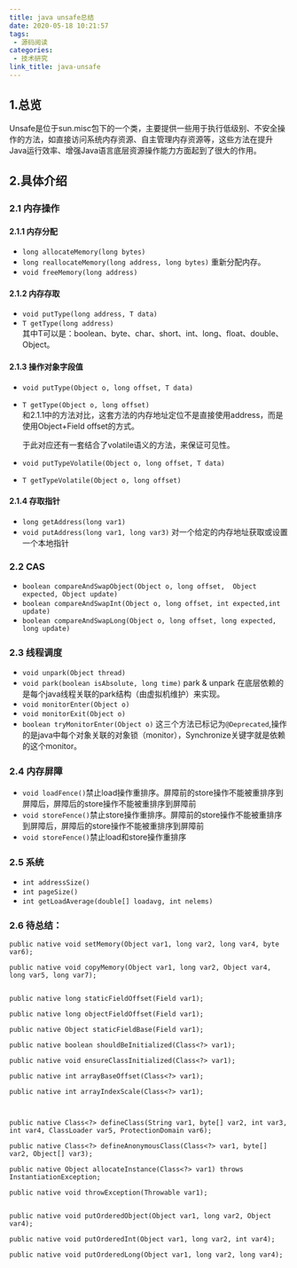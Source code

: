 ```yaml
---
title: java unsafe总结
date: 2020-05-18 10:21:57
tags:
 - 源码阅读
categories:
 - 技术研究
link_title: java-unsafe
---
```

## 1.总览
Unsafe是位于sun.misc包下的一个类，主要提供一些用于执行低级别、不安全操作的方法，如直接访问系统内存资源、自主管理内存资源等，这些方法在提升Java运行效率、增强Java语言底层资源操作能力方面起到了很大的作用。
<!-- more -->
## 2.具体介绍
### 2.1 内存操作
#### 2.1.1 内存分配
 - `long allocateMemory(long bytes)`
 - `long reallocateMemory(long address, long bytes)` 重新分配内存。
 - `void freeMemory(long address)`

#### 2.1.2 内存存取
 - `void putType(long address, T data)` 
 - `T getType(long address)`  
	其中T可以是：boolean、byte、char、short、int、long、float、double、Object。

#### 2.1.3 操作对象字段值
 - `void putType(Object o, long offset, T data)` 
 - `T getType(Object o, long offset)`  
	和2.1.1中的方法对比，这套方法的内存地址定位不是直接使用address，而是使用Object+Field offset的方式。
	
	于此对应还有一套结合了volatile语义的方法，来保证可见性。
 - `void putTypeVolatile(Object o, long offset, T data)` 
 - `T getTypeVolatile(Object o, long offset)`  

#### 2.1.4 存取指针
 - `long getAddress(long var1)`
 - `void putAddress(long var1, long var3)`  对一个给定的内存地址获取或设置一个本地指针

### 2.2 CAS
 - `boolean compareAndSwapObject(Object o, long offset,  Object expected, Object update)`
 - `boolean compareAndSwapInt(Object o, long offset, int expected,int update)`
 - `boolean compareAndSwapLong(Object o, long offset, long expected, long update)`

### 2.3 线程调度
 - `void unpark(Object thread)`
 - `void park(boolean isAbsolute, long time)`  park & unpark 在底层依赖的是每个java线程关联的park结构（由虚拟机维护）来实现。
 - `void monitorEnter(Object o)`
 - `void monitorExit(Object o)`
 - `boolean tryMonitorEnter(Object o)`
这三个方法已标记为`@Deprecated`,操作的是java中每个对象关联的对象锁（monitor），Synchronize关键字就是依赖的这个monitor。

### 2.4 内存屏障
 - `void loadFence()`禁止load操作重排序。屏障前的store操作不能被重排序到屏障后，屏障后的store操作不能被重排序到屏障前
 - `void storeFence()`禁止store操作重排序。屏障前的store操作不能被重排序到屏障后，屏障后的store操作不能被重排序到屏障前
 - `void storeFence()`禁止load和store操作重排序

### 2.5 系统
 - `int addressSize()`
 - `int pageSize()`
 - `int getLoadAverage(double[] loadavg, int nelems)`

 
### 2.6 待总结：

    public native void setMemory(Object var1, long var2, long var4, byte var6);

    public native void copyMemory(Object var1, long var2, Object var4, long var5, long var7);


    public native long staticFieldOffset(Field var1);

    public native long objectFieldOffset(Field var1);

    public native Object staticFieldBase(Field var1);

    public native boolean shouldBeInitialized(Class<?> var1);

    public native void ensureClassInitialized(Class<?> var1);

    public native int arrayBaseOffset(Class<?> var1);

    public native int arrayIndexScale(Class<?> var1);



    public native Class<?> defineClass(String var1, byte[] var2, int var3, int var4, ClassLoader var5, ProtectionDomain var6);

    public native Class<?> defineAnonymousClass(Class<?> var1, byte[] var2, Object[] var3);

    public native Object allocateInstance(Class<?> var1) throws InstantiationException;

    public native void throwException(Throwable var1);


    public native void putOrderedObject(Object var1, long var2, Object var4);

    public native void putOrderedInt(Object var1, long var2, int var4);

    public native void putOrderedLong(Object var1, long var2, long var4);

